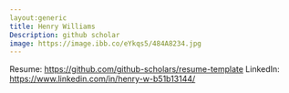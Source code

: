 ```yaml
---
layout:generic
title: Henry Williams
Description: github scholar
image: https://image.ibb.co/eYkqs5/484A8234.jpg
---
```


Resume: https://github.com/github-scholars/resume-template
LinkedIn: https://www.linkedin.com/in/henry-w-b51b13144/
